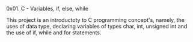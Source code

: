 0x01. C - Variables, if, else, while

This project is an introductoty to C programming concept's, namely, the uses of data type, declaring variables of types char, int, unsigned int and the use of if, while and for statements.
